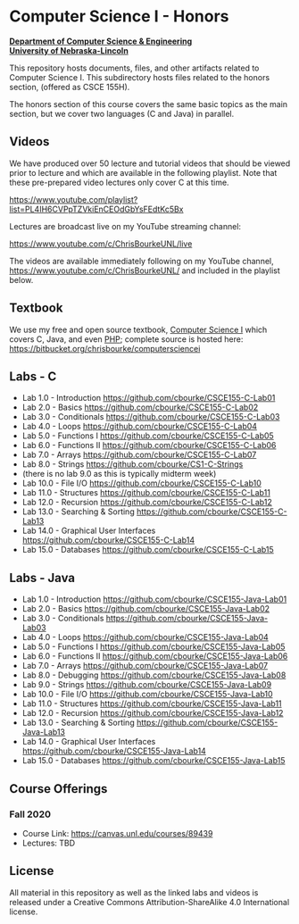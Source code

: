 # Computer Science I - Honors
**[Department of Computer Science & Engineering](https://cse.unl.edu)**  
**[University of Nebraska-Lincoln](https://unl.edu)**

This repository hosts documents, files, and other artifacts
related to Computer Science I.  This subdirectory hosts files
related to the honors section, (offered as CSCE 155H).

The honors section of this course covers the same basic topics as
the main section, but we cover two languages (C and Java) in parallel.

## Videos

We have produced over 50 lecture and tutorial videos that should 
be viewed prior to lecture and which are available in the following
playlist.  Note that these pre-prepared video lectures only cover
C at this time.

https://www.youtube.com/playlist?list=PL4IH6CVPpTZVkiEnCEOdGbYsFEdtKc5Bx

Lectures are broadcast live on my YouTube streaming channel:

https://www.youtube.com/c/ChrisBourkeUNL/live

The videos are available immediately following on my YouTube channel,
https://www.youtube.com/c/ChrisBourkeUNL/ and included in the playlist 
below.

## Textbook

We use my free and open source textbook, [Computer Science I](https://bitbucket.org/chrisbourke/computersciencei/raw/44fb9b39be3221dc02c1b5d0712f9b9f03260e46/ComputerScienceOne.pdf) which covers C, Java, and even [PHP](http://phpsadness.com/); complete source is hosted here: https://bitbucket.org/chrisbourke/computersciencei 

## Labs - C

- Lab 1.0 - Introduction https://github.com/cbourke/CSCE155-C-Lab01
- Lab 2.0 - Basics https://github.com/cbourke/CSCE155-C-Lab02
- Lab 3.0 - Conditionals https://github.com/cbourke/CSCE155-C-Lab03
- Lab 4.0 - Loops https://github.com/cbourke/CSCE155-C-Lab04
- Lab 5.0 - Functions I https://github.com/cbourke/CSCE155-C-Lab05
- Lab 6.0 - Functions II https://github.com/cbourke/CSCE155-C-Lab06
- Lab 7.0 - Arrays https://github.com/cbourke/CSCE155-C-Lab07
- Lab 8.0 - Strings https://github.com/cbourke/CS1-C-Strings
- (there is no lab 9.0 as this is typically midterm week)
- Lab 10.0 - File I/O https://github.com/cbourke/CSCE155-C-Lab10
- Lab 11.0 - Structures https://github.com/cbourke/CSCE155-C-Lab11
- Lab 12.0 - Recursion https://github.com/cbourke/CSCE155-C-Lab12
- Lab 13.0 - Searching & Sorting https://github.com/cbourke/CSCE155-C-Lab13
- Lab 14.0 - Graphical User Interfaces https://github.com/cbourke/CSCE155-C-Lab14
- Lab 15.0 - Databases https://github.com/cbourke/CSCE155-C-Lab15

## Labs - Java

- Lab 1.0 - Introduction https://github.com/cbourke/CSCE155-Java-Lab01
- Lab 2.0 - Basics https://github.com/cbourke/CSCE155-Java-Lab02
- Lab 3.0 - Conditionals https://github.com/cbourke/CSCE155-Java-Lab03
- Lab 4.0 - Loops https://github.com/cbourke/CSCE155-Java-Lab04
- Lab 5.0 - Functions I https://github.com/cbourke/CSCE155-Java-Lab05
- Lab 6.0 - Functions II https://github.com/cbourke/CSCE155-Java-Lab06
- Lab 7.0 - Arrays https://github.com/cbourke/CSCE155-Java-Lab07
- Lab 8.0 - Debugging https://github.com/cbourke/CSCE155-Java-Lab08
- Lab 9.0 - Strings https://github.com/cbourke/CSCE155-Java-Lab09
- Lab 10.0 - File I/O https://github.com/cbourke/CSCE155-Java-Lab10
- Lab 11.0 - Structures https://github.com/cbourke/CSCE155-Java-Lab11
- Lab 12.0 - Recursion https://github.com/cbourke/CSCE155-Java-Lab12
- Lab 13.0 - Searching & Sorting https://github.com/cbourke/CSCE155-Java-Lab13
- Lab 14.0 - Graphical User Interfaces https://github.com/cbourke/CSCE155-Java-Lab14
- Lab 15.0 - Databases https://github.com/cbourke/CSCE155-Java-Lab15

## Course Offerings

### Fall 2020

- Course Link: https://canvas.unl.edu/courses/89439
- Lectures: TBD


## License

All material in this repository as well as the linked labs and videos is 
released under a Creative Commons Attribution-ShareAlike 4.0 International 
license. 
